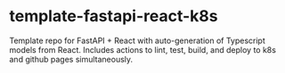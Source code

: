 # template-fastapi-react-k8s
Template repo for FastAPI + React with auto-generation of Typescript models from React. Includes actions to lint, test, build, and deploy to k8s and github pages simultaneously.
